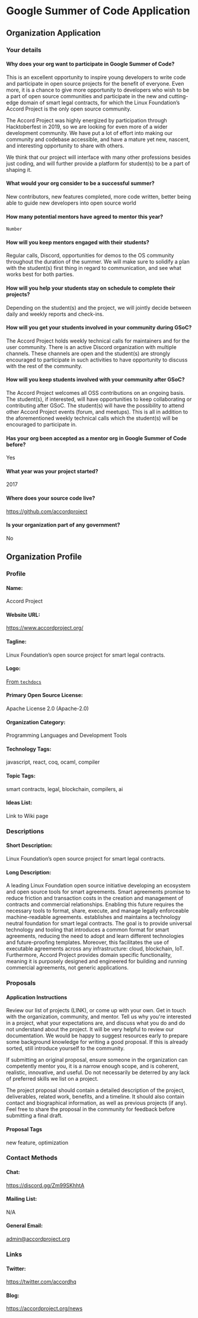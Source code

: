 # Google Summer of Code Application

## Organization Application

### Your details

#### Why does your org want to participate in Google Summer of Code?
This is an excellent opportunity to inspire young developers to write code and participate in open source projects for the benefit of everyone. Even more, it is a chance to give more opportunity to developers who wish to be a part of open source communities and participate in the new and cutting-edge domain of smart legal contracts, for which the Linux Foundation’s Accord Project is the only open source community.

The Accord Project was highly energized by participation through Hacktoberfest in 2019, so we are looking for even more of a wider development community. We have put a lot of effort into making our community and codebase accessible, and have a mature yet new, nascent, and interesting opportunity to share with others.

We think that our project will interface with many other professions besides just coding, and will further provide a platform for student(s) to be a part of shaping it.

#### What would your org consider to be a successful summer?
New contributors, new features completed, more code written, better being able to guide new developers into open source world

#### How many potential mentors have agreed to mentor this year?
`Number`

#### How will you keep mentors engaged with their students?
Regular calls, Discord, opportunities for demos to the OS community throughout the duration of the summer. We will make sure to solidify a plan with the student(s) first thing in regard to communication, and see what works best for both parties.

#### How will you help your students stay on schedule to complete their projects?
Depending on the student(s) and the project, we will jointly decide between daily and weekly reports and check-ins.

#### How will you get your students involved in your community during GSoC?
The Accord Project holds weekly technical calls for maintainers and for the user community. There is an active Discord organization with multiple channels. These channels  are open and the student(s) are strongly encouraged to participate in such activities to have opportunity to discuss with the rest of the community.

#### How will you keep students involved with your community after GSoC?
The Accord Project welcomes all OSS contributions on an ongoing basis. The student(s), if interested, will have opportunities to keep collaborating or contributing after GSoC. The student(s) will have the possibility to attend other Accord Project events (forum, and meetups). This is all in addition to the aforementioned weekly technical calls which the student(s) will be encouraged to participate in.

#### Has your org been accepted as a mentor org in Google Summer of Code before?
Yes

#### What year was your project started?
2017

#### Where does your source code live?
https://github.com/accordproject

#### Is your organization part of any government?
No

## Organization Profile

### Profile

#### Name:
Accord Project

#### Website URL:
https://www.accordproject.org/

#### Tagline:
Linux Foundation’s open source project for smart legal contracts.

#### Logo:
[From `techdocs`](https://github.com/accordproject/techdocs/blob/master/assets/APLogo.png)

#### Primary Open Source License:
Apache License 2.0 (Apache-2.0)

#### Organization Category:
Programming Languages and Development Tools

#### Technology Tags:
javascript, react, coq, ocaml, compiler

#### Topic Tags:
smart contracts, legal, blockchain, compilers, ai

#### Ideas List:
Link to Wiki page

### Descriptions

#### Short Description:
Linux Foundation’s open source project for smart legal contracts.

#### Long Description:
A leading Linux Foundation open source initiative developing an ecosystem and open source tools for smart agreements. Smart agreements promise to reduce friction and transaction costs in the creation and management of contracts and commercial relationships. Enabling this future requires the necessary tools to format, share, execute, and manage legally enforceable machine-readable agreements. establishes and maintains a technology neutral foundation for smart legal contracts. The goal is to provide universal technology and tooling that introduces a common format for smart agreements, reducing the need to adopt and learn different technologies and future-proofing templates. Moreover, this facilitates the use of executable agreements across any infrastructure: cloud, blockchain, IoT. Furthermore, Accord Project provides domain specific functionality, meaning it is purposely designed and engineered for building and running commercial agreements, not generic applications.

### Proposals

#### Application Instructions
Review our list of projects (LINK), or come up with your own. Get in touch with the organization, community, and mentor. Tell us why you're interested in a project, what your expectations are, and discuss what you do and do not understand about the project. It will be very helpful to review our documentation. We would be happy to suggest resources early to prepare some background knowledge for writing a good proposal. If this is already sorted, still introduce yourself to the community.

If submitting an original proposal, ensure someone in the organization can competently mentor you, it is a narrow enough scope, and is coherent, realistic, innovative, and useful. Do not necessarily be deterred by any lack of preferred skills we list on a project. 

The project proposal should contain a detailed description of the project, deliverables, related work, benefits, and a timeline. It should also contain contact and biographical information, as well as previous projects (if any). Feel free to share the proposal in the community for feedback before submitting a final draft.

#### Proposal Tags
new feature, optimization

### Contact Methods

#### Chat:
https://discord.gg/Zm99SKhhtA

#### Mailing List:
N/A

#### General Email:
admin@accordproject.org

### Links

#### Twitter:
https://twitter.com/accordhq

#### Blog:
https://accordproject.org/news
